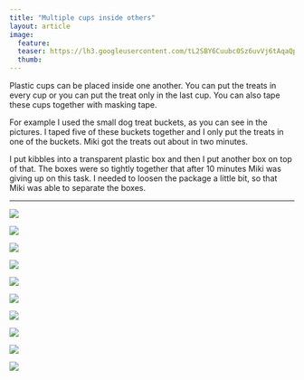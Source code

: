 ```yaml
---
title: "Multiple cups inside others"
layout: article
image:
  feature:
  teaser: https://lh3.googleusercontent.com/tL2SBY6Cuubc0Sz6uvVj6tAqaQp0A8hzrLD4zfX5OeI=w245
  thumb:
---
```


Plastic cups can be placed inside one another. You can put the treats in every cup or you can put the treat only in the last cup. You can also tape these cups together with masking tape.

For example I used the small dog treat buckets, as you can see in the pictures. I taped five of these buckets together and I only put the treats in one of the buckets. Miki got the treats out about in two minutes.

I put kibbles into a transparent plastic box and then I put another box on top of that. The boxes were so tightly together that after 10 minutes Miki was giving up on this task. I needed to loosen the package a little bit, so that Miki was able to separate the boxes.

---

[![](https://lh3.googleusercontent.com/p19iLoKC4eG9Xh0j9cFJiF4dLEbYShreMIdfSCEQc0E=w800)](https://lh3.googleusercontent.com/p19iLoKC4eG9Xh0j9cFJiF4dLEbYShreMIdfSCEQc0E=s0)

[![](https://lh3.googleusercontent.com/m_BmDOuA-VX51C3lQ2hHfSP4Btu1QZ8i048GzehU5Xc=w800)](https://lh3.googleusercontent.com/m_BmDOuA-VX51C3lQ2hHfSP4Btu1QZ8i048GzehU5Xc=s0)

[![](https://lh3.googleusercontent.com/lIkiViKsYUqNQ8LTFtxOomsiMSw8OsALNafHddE6EN4=w800)](https://lh3.googleusercontent.com/lIkiViKsYUqNQ8LTFtxOomsiMSw8OsALNafHddE6EN4=s0)

[![](https://lh3.googleusercontent.com/AZoa487LuBzeUQo0d85eIfKPppvlz82YAy1CRHgfoQI=w800)](https://lh3.googleusercontent.com/AZoa487LuBzeUQo0d85eIfKPppvlz82YAy1CRHgfoQI=s0)

[![](https://lh3.googleusercontent.com/FuTq4SwbmDD4B51bYNyfLSgXtqawvbkA351tu3H5n6o=w800)](https://lh3.googleusercontent.com/FuTq4SwbmDD4B51bYNyfLSgXtqawvbkA351tu3H5n6o=s0)

[![](https://lh3.googleusercontent.com/_UnlamL186uARWFo_WTNMqKvgq2NmtEaRcNSfQaW3nM=w800)](https://lh3.googleusercontent.com/_UnlamL186uARWFo_WTNMqKvgq2NmtEaRcNSfQaW3nM=s0)

[![](https://lh3.googleusercontent.com/tCcGIIyT3d74w4Wwe2_G3pW1VQdvW17vOghSTQYuVU7lqPFZ_g7THAw5FSmj-ZeW-6jDoKVaTW1XSffXzREMKxjM78lGxTcYcMbK_q3j2Yv_zuvPgZFZUYrcqm-NMqyVbffpXtNJE50EfkZa9LMZKjGTnk3EdAqt2lgQ5fHqTV4cJ7fFOHc2gEhI3flq-BY1ir9Tqyi88CdODy_iDkmyLGhh8nakHQv_ZbhaTE4TL_rLFBsRhjXqUtcCZNxPjndyumyJejmCz5jYJvGHHnCMl-yrr26t5NbXIg5y9wlLVNPNq0tI-ZO7Vgye8nyR6WQfx4mgEzrnbwt3gBzz70XgF9D8LhBgYs210sti-ILLf1El8088Lxj27HKf2W5BwgIzCL3VImBaggZQ1yxSAtC5B6IiY6VMmpRlov6qLOaHMrbQbCHqE7PmDyepNn1gPfu1p8y3iZ-gXeuqHmLh49VZ6Zqf3G76wNNoWQoKSEC3jyDJcBYS66QHhJU1TcAGxL9HHWx0JmOIfo70cZOs1zGnshbXpGrHh9QaWYk0XUyWlRc=w800)](https://lh3.googleusercontent.com/tCcGIIyT3d74w4Wwe2_G3pW1VQdvW17vOghSTQYuVU7lqPFZ_g7THAw5FSmj-ZeW-6jDoKVaTW1XSffXzREMKxjM78lGxTcYcMbK_q3j2Yv_zuvPgZFZUYrcqm-NMqyVbffpXtNJE50EfkZa9LMZKjGTnk3EdAqt2lgQ5fHqTV4cJ7fFOHc2gEhI3flq-BY1ir9Tqyi88CdODy_iDkmyLGhh8nakHQv_ZbhaTE4TL_rLFBsRhjXqUtcCZNxPjndyumyJejmCz5jYJvGHHnCMl-yrr26t5NbXIg5y9wlLVNPNq0tI-ZO7Vgye8nyR6WQfx4mgEzrnbwt3gBzz70XgF9D8LhBgYs210sti-ILLf1El8088Lxj27HKf2W5BwgIzCL3VImBaggZQ1yxSAtC5B6IiY6VMmpRlov6qLOaHMrbQbCHqE7PmDyepNn1gPfu1p8y3iZ-gXeuqHmLh49VZ6Zqf3G76wNNoWQoKSEC3jyDJcBYS66QHhJU1TcAGxL9HHWx0JmOIfo70cZOs1zGnshbXpGrHh9QaWYk0XUyWlRc=s0)

[![](https://lh3.googleusercontent.com/5dU92kCZeqpm4Bglmv3VA7c-CYPIr5hkk1HLznPg-0J01pVHjB-WSHD45eRhpYZtlWqwinxUkCzybnJkHHxg0nQb0gOba_KvSD04HaXwa7gw8NBdQTOSwwdu6W1W_kYbaGUdzqU84CuK_hkvJjJRGP3cEaPxC6wsnCxnylNnlIdxAKPu1RonbzSfYw5Qfc4ACvBJx2xrdkubaM7fuK4ChZE0FslVl_Mxodyj0EEA4dh-7dOWLKv01hb1cxzdmfDlHp8pMUSD4WoiSC4FxzSPRrxgOXxHxLUMTzA5Av8Eg1ehx_FuOncm7L4JufGntGBYPFVOHDVGg42BSbLLYW1n9OaVc9np6_pmcCPfCYjNb-zENr8F2RPRQC9oGXWmSYLha94-2OJMhjXcNcu4TbkocUKRqsmnHgwsHZMY71qVQb-MfSEESFD6fsqFHRDQOm_CrFK2vyLGEDTl4o1SvZ3CXHihC83RYzrfmnWUwY4TDJKA6C59c3LXRi5PG9kw0U4taeJf14QBvhpV62kVxPQfAtkAkZyBOpisUFzE7AicHCw=w800)](https://lh3.googleusercontent.com/5dU92kCZeqpm4Bglmv3VA7c-CYPIr5hkk1HLznPg-0J01pVHjB-WSHD45eRhpYZtlWqwinxUkCzybnJkHHxg0nQb0gOba_KvSD04HaXwa7gw8NBdQTOSwwdu6W1W_kYbaGUdzqU84CuK_hkvJjJRGP3cEaPxC6wsnCxnylNnlIdxAKPu1RonbzSfYw5Qfc4ACvBJx2xrdkubaM7fuK4ChZE0FslVl_Mxodyj0EEA4dh-7dOWLKv01hb1cxzdmfDlHp8pMUSD4WoiSC4FxzSPRrxgOXxHxLUMTzA5Av8Eg1ehx_FuOncm7L4JufGntGBYPFVOHDVGg42BSbLLYW1n9OaVc9np6_pmcCPfCYjNb-zENr8F2RPRQC9oGXWmSYLha94-2OJMhjXcNcu4TbkocUKRqsmnHgwsHZMY71qVQb-MfSEESFD6fsqFHRDQOm_CrFK2vyLGEDTl4o1SvZ3CXHihC83RYzrfmnWUwY4TDJKA6C59c3LXRi5PG9kw0U4taeJf14QBvhpV62kVxPQfAtkAkZyBOpisUFzE7AicHCw=s0)

[![](https://lh3.googleusercontent.com/ffIOTsdAnrPbl0kM52bt56J3vlInn-dy9SvvbeDLCOhSEVQPlHJ2Wkm_qbNAsEcjmTFWomcstliMsyDXtHOJUu3zjGldDi3wK4uIB10v-qr_N4MqVFCxCmYguH406sh_uvsB_FlKb57w8fTriveoeDaNZc2V0XJncrI9NpUerL5a6UAP32CGOtdZu9_YnXeh7a7lu0Xeqq7bI05vwKaLDveHSzpaMM4ehzvDFmrhUtt8hpmx4tiqDqnevGKGJ3vdcEgv5Cphf4sBAqByAVAUQkEzCZTOK4WB44vQNiyIZdyxHfQx1a64joCoC4OfP-l-hWV5mbjBhS7NlqYUU3sDBDb8bk_V24mCp9Q5ZEtJcNuDduMG2mMG2fjLYLXbQa_fh-95t_2m_xZChofM4WRZ1Rbqz9Pgje7C3ePecoydgYSzVUZEA2BW1NMFNLZiAyRNsHElw8kEaGquToUtVsmYBtqqrn9H6wqq8lI0lWafa3mwcLKoFO8URPDoktrCzzmtNTOpd9M0LRJjTEMXEpXcFf9bzjdaZWtQSI0nMwTMedE=w800)](https://lh3.googleusercontent.com/ffIOTsdAnrPbl0kM52bt56J3vlInn-dy9SvvbeDLCOhSEVQPlHJ2Wkm_qbNAsEcjmTFWomcstliMsyDXtHOJUu3zjGldDi3wK4uIB10v-qr_N4MqVFCxCmYguH406sh_uvsB_FlKb57w8fTriveoeDaNZc2V0XJncrI9NpUerL5a6UAP32CGOtdZu9_YnXeh7a7lu0Xeqq7bI05vwKaLDveHSzpaMM4ehzvDFmrhUtt8hpmx4tiqDqnevGKGJ3vdcEgv5Cphf4sBAqByAVAUQkEzCZTOK4WB44vQNiyIZdyxHfQx1a64joCoC4OfP-l-hWV5mbjBhS7NlqYUU3sDBDb8bk_V24mCp9Q5ZEtJcNuDduMG2mMG2fjLYLXbQa_fh-95t_2m_xZChofM4WRZ1Rbqz9Pgje7C3ePecoydgYSzVUZEA2BW1NMFNLZiAyRNsHElw8kEaGquToUtVsmYBtqqrn9H6wqq8lI0lWafa3mwcLKoFO8URPDoktrCzzmtNTOpd9M0LRJjTEMXEpXcFf9bzjdaZWtQSI0nMwTMedE=s0)

[![](https://lh3.googleusercontent.com/YAE6i1OWTMDbqvoSCqdP8tCY2I5zvIIIcxh9Dus1n8K0oLdRDFRKKyv-yq4SP1KhEQ0LZMX0M0xkGajUCjzkZoXPWb4k05hJKGw3a6owe12IScsNTuot9HllCksiC97sQAGQRxS2GS8UJF0fKrlgYVAkkldOWaqmKNBv6umnMHgZ50KlDuKhIu_YayfLBI51B701ckpxTDnEPXbFQsOXc3QnZESMm-MExOhai7YXhLT2srj67k6wlUTH-kVioe3xvORJ07hukHEZIwL0UM_mQnLUAdNKRX0xITG6D1QcIY7q2sO4WVZK8-IZGI8bBL_6NATKZpohwiHMMtNLQi3ZiFInnWTwOMFevqyXRv4II5qcN8s5cWT1XaA-guI_6FxhVF6x5-Q8rFDPJCNOxAuninaq_uw-hAX54-oshs3Enep7LP3_Mlv75pY6wQs422TMQYLWwKgOmuD2tQ3qYKD5gP_-UTpn6UeqmkgK0KT5qnihJppGqc92Of98LN0bGFguIQhFRNGeNmGNC0ikg_RfdivAlMHreSO1hWYIYqTdjuo=w800)](https://lh3.googleusercontent.com/YAE6i1OWTMDbqvoSCqdP8tCY2I5zvIIIcxh9Dus1n8K0oLdRDFRKKyv-yq4SP1KhEQ0LZMX0M0xkGajUCjzkZoXPWb4k05hJKGw3a6owe12IScsNTuot9HllCksiC97sQAGQRxS2GS8UJF0fKrlgYVAkkldOWaqmKNBv6umnMHgZ50KlDuKhIu_YayfLBI51B701ckpxTDnEPXbFQsOXc3QnZESMm-MExOhai7YXhLT2srj67k6wlUTH-kVioe3xvORJ07hukHEZIwL0UM_mQnLUAdNKRX0xITG6D1QcIY7q2sO4WVZK8-IZGI8bBL_6NATKZpohwiHMMtNLQi3ZiFInnWTwOMFevqyXRv4II5qcN8s5cWT1XaA-guI_6FxhVF6x5-Q8rFDPJCNOxAuninaq_uw-hAX54-oshs3Enep7LP3_Mlv75pY6wQs422TMQYLWwKgOmuD2tQ3qYKD5gP_-UTpn6UeqmkgK0KT5qnihJppGqc92Of98LN0bGFguIQhFRNGeNmGNC0ikg_RfdivAlMHreSO1hWYIYqTdjuo=s0)
